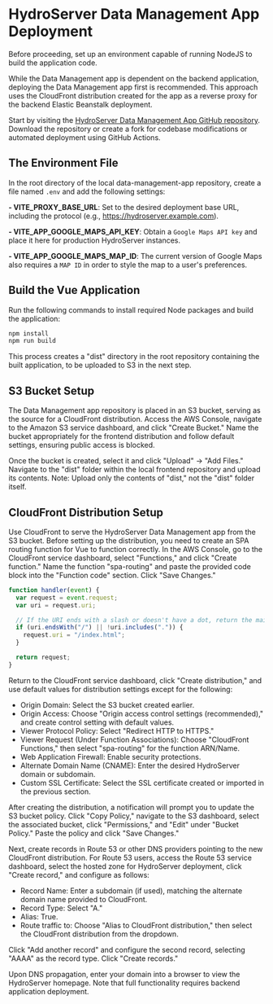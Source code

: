 # HydroServer Data Management App Deployment

Before proceeding, set up an environment capable of running NodeJS to build the application code.

While the Data Management app is dependent on the backend application, deploying the Data Management app first is recommended. This approach uses the CloudFront distribution created for the app as a reverse proxy for the backend Elastic Beanstalk deployment.

Start by visiting the [HydroServer Data Management App GitHub repository](https://github.com/hydroserver2/hydroserver-data-management-app). Download the repository or create a fork for codebase modifications or automated deployment using GitHub Actions.

## The Environment File

In the root directory of the local data-management-app repository, create a file named `.env` and add the following settings:

**- VITE_PROXY_BASE_URL**: Set to the desired deployment base URL, including the protocol (e.g., https://hydroserver.example.com).

**- VITE_APP_GOOGLE_MAPS_API_KEY**: Obtain a `Google Maps API key` and place it here for production HydroServer instances.

**- VITE_APP_GOOGLE_MAPS_MAP_ID**: The current version of Google Maps also requires a `MAP ID` in order to style the map to a user's preferences.

## Build the Vue Application

Run the following commands to install required Node packages and build the application:

```bash
npm install
npm run build
```

This process creates a "dist" directory in the root repository containing the built application, to be uploaded to S3 in the next step.

## S3 Bucket Setup

The Data Management app repository is placed in an S3 bucket, serving as the source for a CloudFront distribution. Access the AWS Console, navigate to the Amazon S3 service dashboard, and click "Create Bucket." Name the bucket appropriately for the frontend distribution and follow default settings, ensuring public access is blocked.

Once the bucket is created, select it and click "Upload" → "Add Files." Navigate to the "dist" folder within the local frontend repository and upload its contents. Note: Upload only the contents of "dist," not the "dist" folder itself.

## CloudFront Distribution Setup

Use CloudFront to serve the HydroServer Data Management app from the S3 bucket. Before setting up the distribution, you need to create an SPA routing function for Vue to function correctly. In the AWS Console, go to the CloudFront service dashboard, select "Functions," and click "Create function." Name the function "spa-routing" and paste the provided code block into the "Function code" section. Click "Save Changes."

```javascript
function handler(event) {
  var request = event.request;
  var uri = request.uri;

  // If the URI ends with a slash or doesn't have a dot, return the main index.html
  if (uri.endsWith("/") || !uri.includes(".")) {
    request.uri = "/index.html";
  }

  return request;
}
```

Return to the CloudFront service dashboard, click "Create distribution," and use default values for distribution settings except for the following:

- Origin Domain: Select the S3 bucket created earlier.
- Origin Access: Choose "Origin access control settings (recommended)," and create control setting with default values.
- Viewer Protocol Policy: Select "Redirect HTTP to HTTPS."
- Viewer Request (Under Function Associations): Choose "CloudFront Functions," then select "spa-routing" for the function ARN/Name.
- Web Application Firewall: Enable security protections.
- Alternate Domain Name (CNAME): Enter the desired HydroServer domain or subdomain.
- Custom SSL Certificate: Select the SSL certificate created or imported in the previous section.

After creating the distribution, a notification will prompt you to update the S3 bucket policy. Click "Copy Policy," navigate to the S3 dashboard, select the associated bucket, click "Permissions," and "Edit" under "Bucket Policy." Paste the policy and click "Save Changes."

Next, create records in Route 53 or other DNS providers pointing to the new CloudFront distribution. For Route 53 users, access the Route 53 service dashboard, select the hosted zone for HydroServer deployment, click "Create record," and configure as follows:

- Record Name: Enter a subdomain (if used), matching the alternate domain name provided to CloudFront.
- Record Type: Select "A."
- Alias: True.
- Route traffic to: Choose "Alias to CloudFront distribution," then select the CloudFront distribution from the dropdown.

Click "Add another record" and configure the second record, selecting "AAAA" as the record type. Click "Create records."

Upon DNS propagation, enter your domain into a browser to view the HydroServer homepage. Note that full functionality requires backend application deployment.
